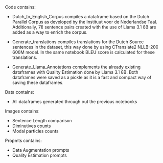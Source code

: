 Code contains:
- Dutch_to_English_Corpus compiles a dataframe based on the Dutch Parallel Corpus as developed by the Instituut voor de Nederlandse Taal. 
Additionally, 78 sentence pairs created with the use of Llama 3.1 8B are added as a way to enrich the corpus.

- Generate_translations compiles translations for the Dutch Source sentences in the dataset, this way done by using CTranslate2 NLLB-200 600M model. In the same notebook BLEU score is calculated for these translations.

- Generate_Llama_Annotations complements the already existing dataframes with Quality Estimation done by Llama 3.1 8B. Both dataframes were saved as a pickle as it is a fast and compact way of saving these dataframes. 

Data contains:
- All dataframes generated through out the previous notebooks

Images contains:
- Sentence Length comparison
- Diminutives counts
- Modal particles counts

Propmts contains:
- Data Augmentation prompts
- Quality Estimation prompts